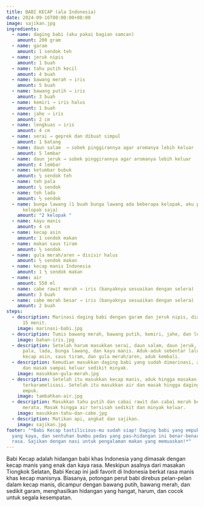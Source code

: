 ```yaml
---
title: BABI KECAP (ala Indonesia)
date: 2024-09-16T00:00:00+08:00
image: sajikan.jpg
ingredients:
  - name: daging babi (aku pakai bagian samcan)
    amount: 200 gram
  - name: garam
    amount: 1 sendok teh
  - name: jeruk nipis
    amount: 1 buah
  - name: tahu putih kecil
    amount: 4 buah
  - name: bawang merah → iris
    amount: 5 buah
  - name: bawang putih → iris
    amount: 3 buah
  - name: kemiri → iris halus
    amount: 1 buah
  - name: jahe → iris
    amount: 2 cm
  - name: lengkuas → iris
    amount: 4 cm
  - name: serai → geprek dan dibuat simpul
    amount: 1 batang
  - name: daun salam  → sobek pinggirannya agar aromanya lebih keluar
    amount: 5 lembar
  - name: daun jeruk → sobek pinggirannya agar aromanya lebih keluar
    amount: 4 lembar
  - name: ketumbar bubuk
    amount: ¼ sendok teh
  - name: teh pala
    amount: ¼ sendok
  - name: teh lada
    amount: ½ sendok
  - name: bunga lawang (1 buah bunga lawang ada beberapa kelopak, aku pakai 2
      kelopak saja)
    amount: "2 kelopak "
  - name: kayu manis
    amount: 4 cm
  - name: kecap asin
    amount: 1 sendok makan
  - name: makan saus tiram
    amount: ½ sendok
  - name: gula merah/aren → disisir halus
    amount: ½ sendok makan
  - name: kecap manis Indonesia
    amount: 1 ½ sendok makan
  - name: air
    amount: 550 ml
  - name: cabe rawit merah → iris (banyaknya sesuaikan dengan selera)
    amount: 3 buah
  - name: cabe merah besar → iris (banyaknya sesuaikan dengan selera)
    amount: 2 buah
steps:
  - description: Marinasi daging babi dengan garam dan jeruk nipis, diamkan minimum
      15 menit.
    image: marinasi-babi.jpg
  - description: Tumis bawang merah, bawang putih, kemiri, jahe, dan lengkuas hingga harum.
    image: bahan-iris.jpg
  - description: Setelah harum masukkan serai, daun salam, daun jeruk, ketumbar,
      pala, lada, bunga lawang, dan kayu manis. Aduk-aduk sebentar lalu masukkan
      kecap asin, saus tiram, dan gula merah/aren, aduk kembali.
  - description: Kemudian masukkan daging babi yang sudah dimarinasi, aduk merata
      dan masak sampai keluar sedikit minyak.
    image: masukkan-gula-merah.jpg
  - description: Setelah itu masukkan kecap manis, aduk hingga masakan sedikit
      terkaramelisasi. Setelah itu masukkan air dan masak hingga daging hampir
      empuk.
    image: tambahkan-air.jpg
  - description: Masukkan tahu putih dan cabai rawit dan cabai merah besar, aduk
      merata. Masak hingga air tersisah sedikit dan minyak keluar.
    image: masukkan-tahu-dan-cabe.jpg
  - description: Matikan api, angkat dan sajikan.
    image: sajikan.jpg
footer: "*Babi Kecap tastilicious-mu sudah siap! Daging babi yang empuk, saus
  yang kaya, dan sentuhan bumbu pedas yang pas—hidangan ini benar-benar penuh
  rasa. Sajikan dengan nasi untuk pengalaman makan yang memuaskan!*"
---
```

Babi Kecap adalah hidangan babi khas Indonesia yang dimasak dengan kecap manis yang enak dan kaya rasa. Meskipun asalnya dari masakan Tiongkok Selatan, Babi Kecap ini jadi favorit di Indonesia berkat rasa manis khas kecap manisnya. Biasanya, potongan perut babi direbus pelan-pelan dalam kecap manis, dicampur dengan bawang putih, bawang merah, dan sedikit garam, menghasilkan hidangan yang hangat, harum, dan cocok untuk segala kesempatan.
